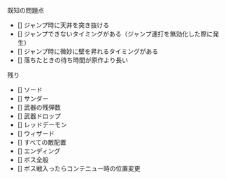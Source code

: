 既知の問題点

- [] ジャンプ時に天井を突き抜ける
- [] ジャンプできないタイミングがある（ジャンプ連打を無効化した際に発生）
- [] ジャンプ時に微妙に壁を昇れるタイミングがある
- [] 落ちたときの待ち時間が原作より長い

残り

- [] ソード
- [] サンダー
- [] 武器の残弾数
- [] 武器ドロップ
- [] レッドデーモン
- [] ウィザード
- [] すべての敵配置
- [] エンディング
- [] ボス全般
- [] ボス戦入ったらコンテニュー時の位置変更
